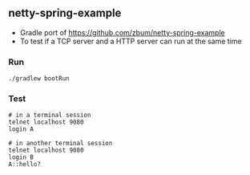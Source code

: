 ## netty-spring-example

- Gradle port of https://github.com/zbum/netty-spring-example
- To test if a TCP server and a HTTP server can run at the same time

### Run

```shell
./gradlew bootRun
```

### Test

```shell
# in a terminal session
telnet localhost 9080
login A
```

```shell
# in another terminal session
telnet localhost 9080
login B
A::hello?
```

